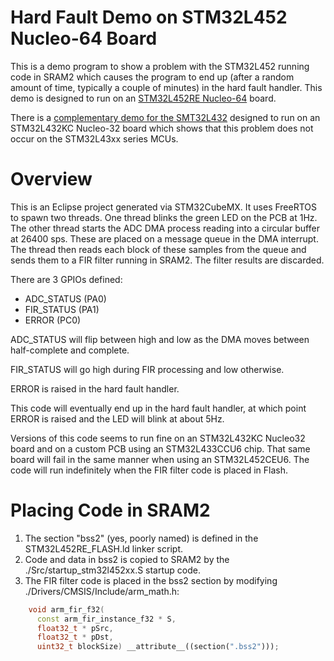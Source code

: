 Hard Fault Demo on STM32L452 Nucleo-64 Board
====

This is a demo program to show a problem with the STM32L452 running code
in SRAM2 which causes the program to end up (after a random amount of time,
typically a couple of minutes) in the hard fault handler. This demo is
designed to run on an [STM32L452RE Nucleo-64](http://www.st.com/en/evaluation-tools/nucleo-l452re.html) board.

There is a [complementary demo for the SMT32L432](https://github.com/mobilinkd/stm32L432kc-nucleo32-demo)
designed to run on an STM32L432KC Nucleo-32 board which shows that this
problem does not occur on the STM32L43xx series MCUs.

Overview
====

This is an Eclipse project generated via STM32CubeMX.  It uses FreeRTOS to 
spawn two threads.  One thread blinks the green LED on the PCB at 1Hz.  The
other thread starts the ADC DMA process reading into a circular buffer at
26400 sps.  These are placed on a message queue in the DMA interrupt.  The
thread then reads each block of these samples from the queue and sends them
to a FIR filter running in SRAM2.  The filter results are discarded.

There are 3 GPIOs defined:

 * ADC_STATUS (PA0)
 * FIR_STATUS (PA1)
 * ERROR (PC0)
 
ADC_STATUS will flip between high and low as the DMA moves between
half-complete and complete.

FIR_STATUS will go high during FIR processing and low otherwise.

ERROR is raised in the hard fault handler.

This code will eventually end up in the hard fault handler, at which point
ERROR is raised and the LED will blink at about 5Hz.

Versions of this code seems to run fine on an STM32L432KC Nucleo32 board and
on a custom PCB using an STM32L433CCU6 chip.  That same board will fail in
the same manner when using an STM32L452CEU6.  The code will run indefinitely
when the FIR filter code is placed in Flash.

Placing Code in SRAM2
====

1. The section "bss2" (yes, poorly named) is defined in the
STM32L452RE_FLASH.ld linker script.
2. Code and data in bss2 is copied to SRAM2 by the
./Src/startup_stm32l452xx.S startup code.
3. The FIR filter code is placed in the bss2 section by modifying
./Drivers/CMSIS/Include/arm_math.h:

```c++
    void arm_fir_f32(
      const arm_fir_instance_f32 * S,
      float32_t * pSrc,
      float32_t * pDst,
      uint32_t blockSize) __attribute__((section(".bss2")));
```
